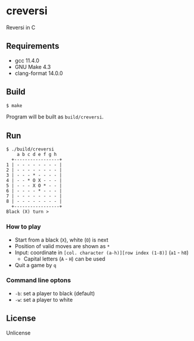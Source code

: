# creversi

Reversi in C

## Requirements

- gcc 11.4.0
- GNU Make 4.3
- clang-format 14.0.0

## Build

```bash
$ make
```

Program will be built as `build/creversi`.

## Run

```
$ ./build/creversi
    a b c d e f g h
  +-----------------+
1 | - - - - - - - - |
2 | - - - - - - - - |
3 | - - - * - - - - |
4 | - - * O X - - - |
5 | - - - X O * - - |
6 | - - - - * - - - |
7 | - - - - - - - - |
8 | - - - - - - - - |
  +-----------------+
Black (X) turn > 
```

### How to play

- Start from a black (`X`), white (`O`) is next
- Position of valid moves are shown as `*`
- Input: coordinate in `[col. character (a-h)][row index (1-8)]` (`a1` - `h8`)
    - Capital letters (`A` - `H`) can be used
- Quit a game by `q`

### Command line optons

- `-b`: set a player to black (default)
- `-w`: set a player to white

## License

Unlicense
